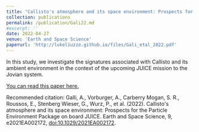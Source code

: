 ```yaml
---
title: "Callisto's atmosphere and its space environment: Prospects for the Particle Environment Package on board JUICE"
collection: publications
permalink: /publication/Gali22.md
#excerpt: ''
date: 2022-04-27
venue: 'Earth and Space Science'
paperurl: 'http://lukeliuzzo.github.io/files/Gali_etal_2022.pdf'
---
```

In this study, we investigate the signatures associated with Callisto and its ambient environment in the context of the upcoming JUICE mission to the Jovian system.

[You can read this paper here.](http://lukeliuzzo.github.io/files/Gali_etal_2022.pdf)

Recommended citation: Galli, A., Vorburger, A., Carberry Mogan, S. R., Roussos, E., Stenberg Wieser, G., Wurz, P., et al. (2022). Callisto's atmosphere and its space environment: Prospects for the Particle Environment Package on board JUICE. Earth and Space Science, 9, e2021EA002172, [doi:10.1029/2021EA002172](https://doi.org/10.1029/2021EA002172).
